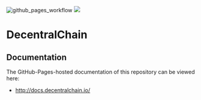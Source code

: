 ![github_pages_workflow](https://github.com/Decentral-America/docs/actions/workflows/github_pages_workflow.yml/badge.svg)
<a href="https://gitlocalize.com/repo/8397/whole_project?utm_source=badge"> <img src="https://gitlocalize.com/repo/8397/whole_project/badge.svg" /> </a>

# DecentralChain

## Documentation

The GitHub-Pages-hosted documentation of this repository can be viewed here:

 * http://docs.decentralchain.io/
